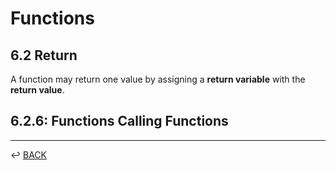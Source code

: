# Functions

## 6.2 Return

A function may return one value by assigning a **return variable**  with the **return value**. 

## 6.2.6: Functions Calling Functions

---

↩️ [BACK](../edu.md)
